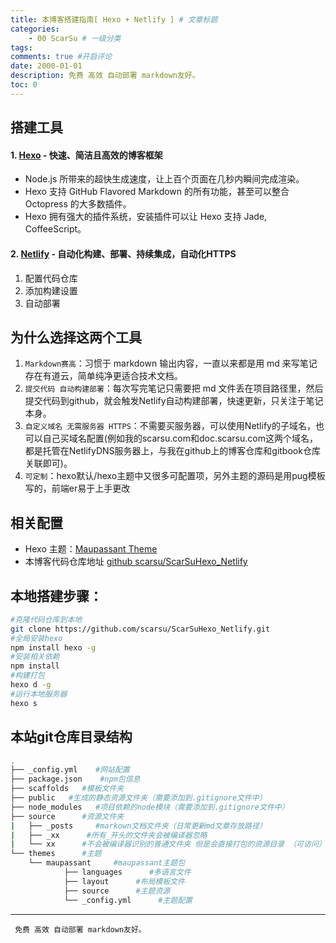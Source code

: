 ```yaml
---
title: 本博客搭建指南[ Hexo + Netlify ] # 文章标题
categories:
    - 00 ScarSu # 一级分类
tags:
comments: true #开启评论
date: 2000-01-01
description: 免费 高效 自动部署 markdown友好。
toc: 0
---
```


## 搭建工具

#### 1. [Hexo](https://hexo.io) - 快速、简洁且高效的博客框架
- Node.js 所带来的超快生成速度，让上百个页面在几秒内瞬间完成渲染。
- Hexo 支持 GitHub Flavored Markdown 的所有功能，甚至可以整合 Octopress 的大多数插件。
- Hexo 拥有强大的插件系统，安装插件可以让 Hexo 支持 Jade, CoffeeScript。


#### 2. [Netlify](https://www.netlify.com/) - 自动化构建、部署、持续集成，自动化HTTPS
1. 配置代码仓库
2. 添加构建设置
3. 自动部署

## 为什么选择这两个工具

1. `Markdown赛高`：习惯于 markdown 输出内容，一直以来都是用 md 来写笔记存在有道云，简单纯净更适合技术文档。
2. `提交代码 自动构建部署`：每次写完笔记只需要把 md 文件丢在项目路径里，然后提交代码到github，就会触发Netlify自动构建部署，快速更新，只关注于笔记本身。
3. `自定义域名 无需服务器 HTTPS`：不需要买服务器，可以使用Netlify的子域名，也可以自己买域名配置(例如我的scarsu.com和doc.scarsu.com这两个域名，都是托管在NetlifyDNS服务器上，与我在github上的博客仓库和gitbook仓库关联即可)。
4. `可定制`：hexo默认/hexo主题中又很多可配置项，另外主题的源码是用pug模板写的，前端er易于上手更改

## 相关配置

- Hexo 主题：[Maupassant Theme](https://github.com/tufu9441/maupassant-hexo/)
- 本博客代码仓库地址 [github scarsu/ScarSuHexo_Netlify](https://github.com/scarsu/ScarSuHexo_Netlify)


## 本地搭建步骤：
```bash
#克隆代码仓库到本地
git clone https://github.com/scarsu/ScarSuHexo_Netlify.git
#全局安装hexo
npm install hexo -g 
#安装相关依赖
npm install 
#构建打包
hexo d -g 
#运行本地服务器
hexo s 
```


## 本站git仓库目录结构
```bash
.
├── _config.yml    #网站配置
├── package.json    #npm包信息
├── scaffolds   #模板文件夹
├── public   #生成的静态资源文件夹（需要添加到.gitignore文件中）
├── node_modules   #项目依赖的node模块（需要添加到.gitignore文件中）
├── source      #资源文件夹
|   ├── _posts     #markown文档文件夹（日常更新md文章存放路径）
|   ├── _xx      #所有_开头的文件夹会被编译器忽略
|   └── xx      #不会被编译器识别的普通文件夹 但是会直接打包的资源目录 （可访问）
└── themes      #主题
    └── maupassant     #maupassant主题包
            ├── languages      #多语言文件
            ├── layout      #布局模板文件
            ├── source      #主题资源
            └── _config.yml      #主题配置

```



---

     免费 高效 自动部署 markdown友好。
